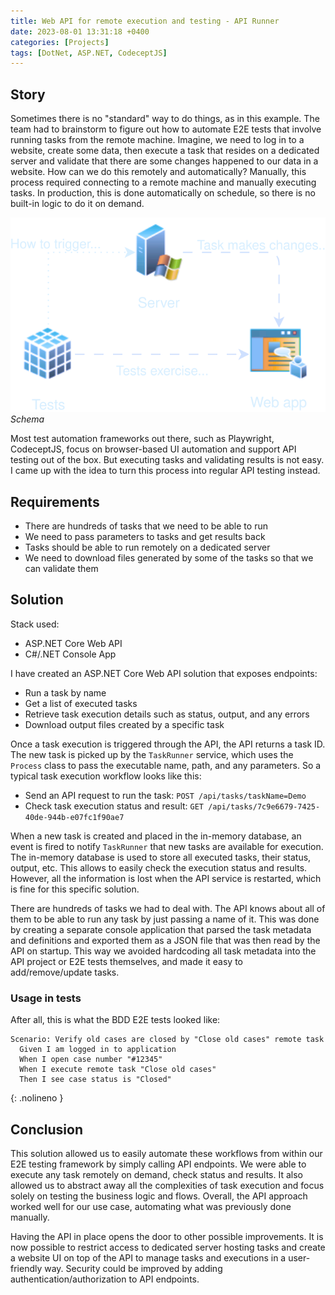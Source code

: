 ```yaml
---
title: Web API for remote execution and testing - API Runner
date: 2023-08-01 13:31:18 +0400
categories: [Projects]
tags: [DotNet, ASP.NET, CodeceptJS]
---
```


## Story
Sometimes there is no "standard" way to do things, as in this example. The team had to brainstorm to figure out how to automate E2E tests that involve running tasks from the remote machine. Imagine, we need to log in to a website, create some data, then execute a task that resides on a dedicated server and validate that there are some changes happened to our data in a website. How can we do this remotely and automatically? Manually, this process required connecting to a remote machine and manually executing tasks. In production, this is done automatically on schedule, so there is no built-in logic to do it on demand.

![Schema](/assets/img/api-runner/schema-01.svg)
_Schema_

Most test automation frameworks out there, such as Playwright, CodeceptJS, focus on browser-based UI automation and support API testing out of the box. But executing tasks and validating results is not easy. I came up with the idea to turn this process into regular API testing instead.

## Requirements
- There are hundreds of tasks that we need to be able to run
- We need to pass parameters to tasks and get results back
- Tasks should be able to run remotely on a dedicated server
- We need to download files generated by some of the tasks so that we can validate them

## Solution
Stack used:
- ASP.NET Core Web API
- C#/.NET Console App

I have created an ASP.NET Core Web API solution that exposes endpoints:
- Run a task by name
- Get a list of executed tasks
- Retrieve task execution details such as status, output, and any errors
- Download output files created by a specific task

Once a task execution is triggered through the API, the API returns a task ID. The new task is picked up by the `TaskRunner` service, which uses the `Process` class to pass the executable name, path, and any parameters. So a typical task execution workflow looks like this:

- Send an API request to run the task: `POST /api/tasks/taskName=Demo`
- Check task execution status and result: `GET /api/tasks/7c9e6679-7425-40de-944b-e07fc1f90ae7`

When a new task is created and placed in the in-memory database, an event is fired to notify `TaskRunner` that new tasks are available for execution. The in-memory database is used to store all executed tasks, their status, output, etc. This allows to easily check the execution status and results. However, all the information is lost when the API service is restarted, which is fine for this specific solution.

There are hundreds of tasks we had to deal with. The API knows about all of them to be able to run any task by just passing a name of it. This was done by creating a separate console application that parsed the task metadata and definitions and exported them as a JSON file that was then read by the API on startup. This way we avoided hardcoding all task metadata into the API project or E2E tests themselves, and made it easy to add/remove/update tasks.

### Usage in tests
After all, this is what the BDD E2E tests looked like:

```cucumber
Scenario: Verify old cases are closed by "Close old cases" remote task
  Given I am logged in to application
  When I open case number "#12345"
  When I execute remote task "Close old cases"
  Then I see case status is "Closed"
```
{: .nolineno }

## Conclusion
This solution allowed us to easily automate these workflows from within our E2E testing framework by simply calling API endpoints. We were able to execute any task remotely on demand, check status and results. It also allowed us to abstract away all the complexities of task execution and focus solely on testing the business logic and flows. Overall, the API approach worked well for our use case, automating what was previously done manually.

Having the API in place opens the door to other possible improvements. It is now possible to restrict access to dedicated server hosting tasks and create a website UI on top of the API to manage tasks and executions in a user-friendly way. Security could be improved by adding authentication/authorization to API endpoints.